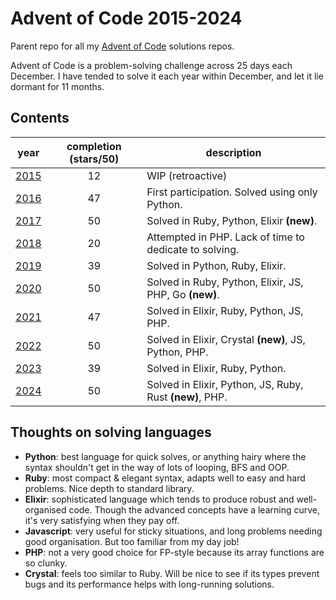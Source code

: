 # Advent of Code 2015-2024

Parent repo for all my [Advent of Code](https://adventofcode.com/) solutions repos.

Advent of Code is a problem-solving challenge across 25 days each December. I have tended to solve it each year within December, and let it lie dormant for 11 months.

## Contents

| year | completion (stars/50) | description |
| ---- | :-------------------: | ----------- |
| [2015](https://github.com/mn113/adventofcode2015) | 12 | WIP (retroactive) |
| [2016](https://github.com/mn113/adventofcode2016) | 47 | First participation. Solved using only Python. |
| [2017](https://github.com/mn113/adventofcode2017) | 50 | Solved in Ruby, Python, Elixir **(new)**. |
| [2018](https://github.com/mn113/adventofcode2018) | 20 | Attempted in PHP. Lack of time to dedicate to solving. |
| [2019](https://github.com/mn113/adventofcode2019) | 39 | Solved in Python, Ruby, Elixir. |
| [2020](https://github.com/mn113/adventofcode2020) | 50 | Solved in Ruby, Python, Elixir, JS, PHP, Go **(new)**. |
| [2021](https://github.com/mn113/adventofcode2021) | 47 | Solved in Elixir, Ruby, Python, JS, PHP. |
| [2022](https://github.com/mn113/adventofcode2022) | 50 | Solved in Elixir, Crystal **(new)**, JS, Python, PHP. |
| [2023](https://github.com/mn113/adventofcode2023) | 39 | Solved in Elixir, Ruby, Python. |
| [2024](https://github.com/mn113/adventofcode2024) | 50 | Solved in Elixir, Python, JS, Ruby, Rust **(new)**, PHP. |

## Thoughts on solving languages

- **Python**: best language for quick solves, or anything hairy where the syntax shouldn't get in the way of lots of looping, BFS and OOP.
- **Ruby**: most compact & elegant syntax, adapts well to easy and hard problems. Nice depth to standard library.
- **Elixir**: sophisticated language which tends to produce robust and well-organised code. Though the advanced concepts have a learning curve, it's very satisfying when they pay off.
- **Javascript**: very useful for sticky situations, and long problems needing good organisation. But too familiar from my day job!
- **PHP**: not a very good choice for FP-style because its array functions are so clunky.
- **Crystal**: feels too similar to Ruby. Will be nice to see if its types prevent bugs and its performance helps with long-running solutions.
